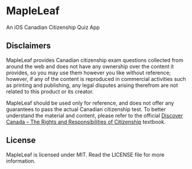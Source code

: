 # MapleLeaf
An iOS Canadian Citizenship Quiz App

## Disclaimers
MapleLeaf provides Canadian citizenship exam questions collected from around the web and does not have any ownership over the content it provides, so you may use them however you like without reference; however, if any of the content is reproduced in commercial activities such as printing and publishing, any legal disputes arising therefrom are not related to this product or its creator.

MapleLeaf should be used only for reference, and does not offer any guarantees to pass the actual Canadian citizenship test. To better understand the material and content, please refer to the official [Discover Canada – The Rights and Responsibilities of Citizenship](https://www.canada.ca/en/immigration-refugees-citizenship/corporate/publications-manuals/discover-canada.html) textbook.

## License

MapleLeaf is licensed under MIT. Read the LICENSE file for more information.
